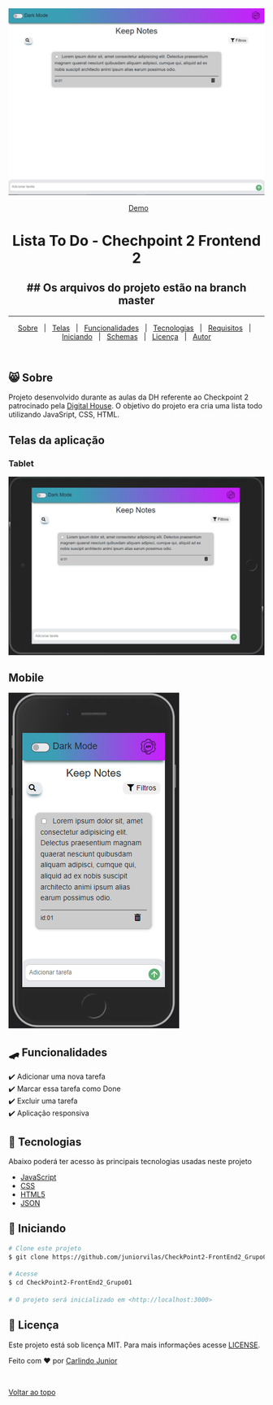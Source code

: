 <div align="center" id="top">
  <img src="./home.png" alt="Checkpoint2-Frontend2-Lista-TOdo" />

  &#xa0;
  <a href="https://juniorvilas.github.io/CheckPoint2-FrontEnd2_Grupo01">Demo</a>
</div>  
  
<h1 align="center"> Lista To Do - Chechpoint 2 Frontend 2</h1>
<h2 align="center" style="bold">## Os arquivos do projeto estão na branch master</h2>
<hr>

<p align="center">
  <a href="#-sobre">Sobre</a> &#xa0; | &#xa0;
  <a href="#telas-da-aplicação">Telas</a> &#xa0; | &#xa0;
  <a href="#skateboard-funcionalidades">Funcionalidades</a> &#xa0; | &#xa0;
  <a href="#rocket-tecnologias">Tecnologias</a> &#xa0; | &#xa0;
  <a href="#white_check_mark-requisitos-para-rodar-a-aplicação">Requisitos</a> &#xa0; | &#xa0;
  <a href="#checkered_flag-iniciando">Iniciando</a> &#xa0; | &#xa0;
  <a href="#-configurações-adicionais-ao-projeto">Schemas</a> &#xa0; | &#xa0;
  <a href="#memo-licença">Licença</a> &#xa0; | &#xa0;
  <a href="https://github.com/juniorvilas" target="_blank">Autor</a>
</p>

<br>

## 😸 Sobre ##

Projeto desenvolvido durante as aulas da DH referente ao Checkpoint 2 patrocinado pela <a href="https://www.digitalhouse.com/br"> Digital House</a>.
O objetivo do projeto era cria uma lista todo utilizando JavaSript, CSS, HTML.

## Telas da aplicação

### Tablet ##

<img src="./home-tablet.png" alt="Imagem da tela da home tablet" />

## Mobile ##

<img src="./home-mobile.png" alt="Imagem da tela da home mobile" /> 

## :skateboard: Funcionalidades ##

:heavy_check_mark: Adicionar uma nova tarefa\
:heavy_check_mark: Marcar essa tarefa como Done\
:heavy_check_mark: Excluir uma tarefa\
:heavy_check_mark: Aplicação responsiva

## :rocket: Tecnologias ##

Abaixo poderá ter acesso às principais tecnologias usadas neste projeto

- [JavaScript](https://developer.mozilla.org/pt-BR/docs/Web/JavaScript/)
- [CSS](https://www.w3schools.com/css//)
- [HTML5](https://developer.mozilla.org/pt-BR/docs/Web/HTML/)
- [JSON](https://www.w3schools.com/js/js_json_intro.asp/)


## :checkered_flag: Iniciando ##

```bash
# Clone este projeto
$ git clone https://github.com/juniorvilas/CheckPoint2-FrontEnd2_Grupo01.git

# Acesse
$ cd CheckPoint2-FrontEnd2_Grupo01

# O projeto será inicializado em <http://localhost:3000>
```

## :memo: Licença ##

Este projeto está sob licença MIT. Para mais informações acesse [LICENSE](LICENSE.md).

Feito com :heart: por <a href="https://github.com/juniorvilas" target="_blank">Carlindo Junior</a>

&#xa0;

<a href="#top">Voltar ao topo</a>
